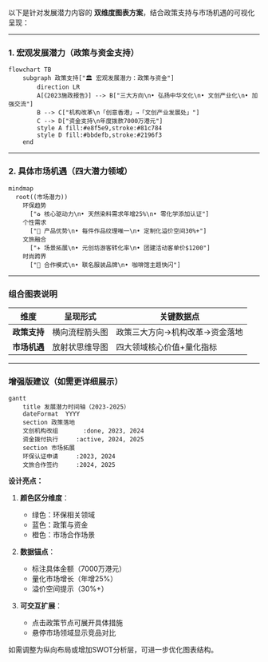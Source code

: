 以下是针对发展潜力内容的 **双维度图表方案**，结合政策支持与市场机遇的可视化呈现：

---

### **1. 宏观发展潜力（政策与资金支持）**
```mermaid
flowchart TB
    subgraph 政策支持["🏛️ 宏观发展潜力：政策与资金"]
        direction LR
        A[《2023施政报告》] --> B["三大方向\n• 弘扬中华文化\n• 文创产业化\n• 加强交流"]
        B --> C["机构改革\n「创意香港」→「文创产业发展处」"]
        C --> D["资金支持\n年度拨款7000万港元"]
        style A fill:#e8f5e9,stroke:#81c784
        style D fill:#bbdefb,stroke:#2196f3
    end
```

---

### **2. 具体市场机遇（四大潜力领域）**
```mermaid
mindmap
  root((市场潜力))
    环保趋势
      ["♻️ 核心驱动力\n• 天然染料需求年增25%\n• 零化学添加认证"]
    个性需求
      ["🎨 产品优势\n• 每件作品纹理唯一\n• 定制化溢价空间30%+"]
    文旅融合
      ["✈️ 场景拓展\n• 元创坊游客转化率\n• 团建活动客单价$1200"]
    时尚跨界
      ["👗 合作模式\n• 联名服装品牌\n• 咖啡馆主题快闪"]
```

---

### **组合图表说明**
| 维度         | 呈现形式          | 关键数据点                     |
|--------------|-------------------|-------------------------------|
| **政策支持** | 横向流程箭头图    | 政策三大方向→机构改革→资金落地 |
| **市场机遇** | 放射状思维导图    | 四大领域核心价值+量化指标      |

---

### **增强版建议（如需更详细展示）**
```mermaid
gantt
    title 发展潜力时间轴（2023-2025）
    dateFormat  YYYY
    section 政策落地
    文创机构改组       :done, 2023, 2024
    资金拨付执行     :active, 2024, 2025
    section 市场拓展
    环保认证申请     :2023, 2024
    文旅合作签约     :2024, 2025
```

**设计亮点：**
1. **颜色区分维度**：
   - 绿色：环保相关领域
   - 蓝色：政策与资金
   - 橙色：市场合作场景

2. **数据锚点**：
   - 标注具体金额（7000万港元）
   - 量化市场增长（年增25%）
   - 溢价空间提示（30%+）

3. **可交互扩展**：
   - 点击政策节点可展开具体措施
   - 悬停市场领域显示竞品对比

如需调整为纵向布局或增加SWOT分析层，可进一步优化图表结构。
